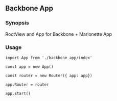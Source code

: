 ## Backbone App

### Synopsis

RootView and App for Backbone + Marionette App

### Usage

    import App from './backbone_app/index'

    const app = new App()
    
    const router = new Router({ app: app})
    
    app.Router = router
    
    app.start()